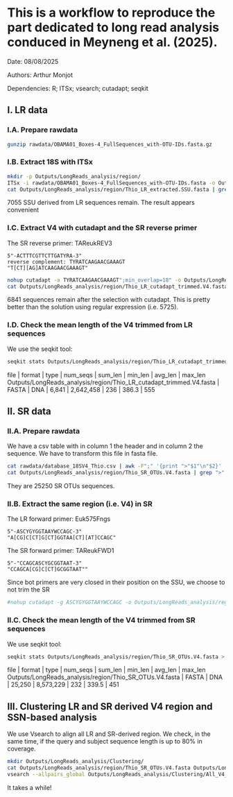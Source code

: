 # **This is a workflow to reproduce the part dedicated to long read analysis conduced in Meyneng et al. (2025).**

Date: 08/08/2025

Authors: Arthur Monjot

Dependencies: R; ITSx; vsearch; cutadapt; seqkit

## I. LR data

### I.A. Prepare rawdata

```bash
gunzip rawdata/OBAMA01_Boxes-4_FullSequences_with-OTU-IDs.fasta.gz
```

### I.B. Extract 18S with ITSx

```bash
mkdir -p Outputs/LongReads_analysis/region/
ITSx -i rawdata/OBAMA01_Boxes-4_FullSequences_with-OTU-IDs.fasta -o Outputs/LongReads_analysis/region/Thio_LR_extracted --preserve T --cpu 12 --save_regions all
cat Outputs/LongReads_analysis/region/Thio_LR_extracted.SSU.fasta | grep "^>" | wc -l
```

7055 SSU derived from LR sequences remain.
The result appears convenient

### I.C. Extract V4 with cutadapt and the SR reverse primer

The SR reverse primer: TAReukREV3

    5"-ACTTTCGTTCTTGATYRA-3"
    reverse complement: TYRATCAAGAACGAAAGT
    "T[CT][AG]ATCAAGAACGAAAGT"

```bash
nohup cutadapt -a TYRATCAAGAACGAAAGT";min_overlap=18" -o Outputs/LongReads_analysis/region/Thio_LR_cutadapt_trimmed.V4.fasta --action retain -e 0.2 --discard-untrimmed Outputs/LongReads_analysis/region/Thio_LR_extracted.SSU.fasta > Outputs/LongReads_analysis/region/Thio_LR_cutadapt_trimmed.V4.log
cat Outputs/LongReads_analysis/region/Thio_LR_cutadapt_trimmed.V4.fasta | grep "^>" | wc -l
```

6841 sequences remain after the selection with cutadapt. This is pretty better than the solution using regular expression (i.e. 5725).

### I.D. Check the mean length of the V4 trimmed from LR sequences

We use the seqkit tool:

```bash
seqkit stats Outputs/LongReads_analysis/region/Thio_LR_cutadapt_trimmed.V4.fasta > Outputs/LongReads_analysis/region/Thio_LR_cutadapt_trimmed.V4.stat
```

file                                                                | format | type | num_seqs |   sum_len | min_len | avg_len | max_len
Outputs/LongReads_analysis/region/Thio_LR_cutadapt_trimmed.V4.fasta | FASTA  | DNA  |    6,841 | 2,642,458 |     236 |   386.3 |     555


## II. SR data

### II.A. Prepare rawdata

We have a csv table with in column 1 the header and in column 2 the sequence. We have to transform this file in fasta file.

```bash
cat rawdata/database_18SV4_Thio.csv | awk -F";" '{print ">"$1"\n"$2}' | tail -n+3 > Outputs/LongReads_analysis/region/Thio_SR_OTUs.V4.fasta
cat Outputs/LongReads_analysis/region/Thio_SR_OTUs.V4.fasta | grep ">" | wc -l
```

They are 25250 SR OTUs sequences.

### II.B. Extract the same region (i.e. V4) in SR

The LR forward primer: Euk575Fngs

    5"-ASCYGYGGTAAYWCCAGC-3"
    "A[CG]C[CT]G[CT]GGTAA[CT][AT]CCAGC"

The SR forward primer: TAReukFWD1

    5"-"CCAGCASCYGCGGTAAT-3"
    "CCAGCA[CG]C[CT]GCGGTAAT""

Since bot primers are very closed in their position on the SSU, we choose to not trim the SR

```bash
#nohup cutadapt -g ASCYGYGGTAAYWCCAGC -o Outputs/LongReads_analysis/region/Thio_SR_cutadapt_trimmed.V4.fasta --action retain -e 0.2 Outputs/LongReads_analysis/region/Thio_SR_OTUs.V4.fasta > Outputs/LongReads_analysis/region/Thio_SR_OTUs_cutadapt_trimmed.V4.log
```

### II.C. Check the mean length of the V4 trimmed from SR sequences

We use seqkit tool:

```bash
seqkit stats Outputs/LongReads_analysis/region/Thio_SR_OTUs.V4.fasta > Outputs/LongReads_analysis/region/Thio_SR_OTUs.V4.stat
```

file                                                    | format | type | num_seqs |   sum_len | min_len | avg_len | max_len
Outputs/LongReads_analysis/region/Thio_SR_OTUs.V4.fasta | FASTA  | DNA  |   25,250 | 8,573,229 |     232 |   339.5 |     451


## III. Clustering LR and SR derived V4 region and SSN-based analysis

We use Vsearch to align all LR and SR-derived region.
We check, in the same time, if the query and subject sequence length is up to 80% in coverage.

```bash
mkdir Outputs/LongReads_analysis/Clustering/
cat Outputs/LongReads_analysis/region/Thio_SR_OTUs.V4.fasta Outputs/LongReads_analysis/region/Thio_LR_cutadapt_trimmed.V4.fasta > Outputs/LongReads_analysis/Clustering/All_V4_sequences.fasta
vsearch --allpairs_global Outputs/LongReads_analysis/Clustering/All_V4_sequences.fasta --id 0.8 --query_cov 0.8 --target_cov 0.8 --threads 12 --blast6out Outputs/LongReads_analysis/Clustering/All_V4_allvsall_cover80.tsv
```

It takes a while!
